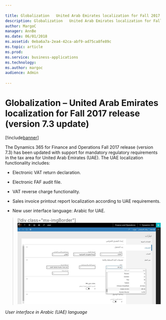 ```yaml
---

title: Globalization   United Arab Emirates localization for Fall 2017 release  version 7.3 update 
description: Globalization   United Arab Emirates localization for Fall 2017 release  version 7.3 update 
author: MargoC
manager: AnnBe
ms.date: 06/01/2018
ms.assetid: 0eba6a7a-2ea4-42ca-abf9-ad75ca8fe89c
ms.topic: article
ms.prod: 
ms.service: business-applications
ms.technology: 
ms.author: margoc
audience: Admin

---
```

#  Globalization – United Arab Emirates localization for Fall 2017 release (version 7.3 update)




[!include[banner](../../includes/banner.md)]

The Dynamics 365 for Finance and Operations Fall 2017 release (version 7.3) has
been updated with support for mandatory regulatory requirements in the tax area
for United Arab Emirates (UAE). The UAE localization functionality includes:

-   Electronic VAT return declaration.

-   Electronic FAF audit file.

-   VAT reverse charge functionality.

-   Sales invoice printout report localization according to UAE requirements.

-   New user interface language: Arabic for UAE.

> [!div class="mx-imgBorder"] 
> ![User interface in Arabic (UAE) language](media/globalization-united-arab-emirates-localization-fall-2017-release-version-7-3-update-1.png "User interface in Arabic (UAE) language")
<!-- picture -->


*User interface in Arabic (UAE) language*
